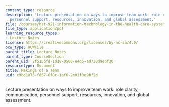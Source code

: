 ```yaml
---
content_type: resource
description: 'Lecture presentation on ways to improve team work: role clarity, communication,
  personnel support, resources, innovation, and global assessment.'
file: /courses/hst-921-information-technology-in-the-health-care-system-of-the-future-spring-2009/c9bd1873f8576f8c1ef62c01f0e9bf2d_MITHST_921S09_lec04_tu_tm.pdf
file_type: application/pdf
learning_resource_types:
- Lecture Notes
license: https://creativecommons.org/licenses/by-nc-sa/4.0/
ocw_type: OCWFile
parent_title: Lecture Notes
parent_type: CourseSection
parent_uid: 2f515bfd-1d28-0500-e4d5-ad730d9ebf30
resourcetype: Document
title: Makings of a Team
uid: c9bd1873-f857-6f8c-1ef6-2c01f0e9bf2d
---
```

Lecture presentation on ways to improve team work: role clarity, communication, personnel support, resources, innovation, and global assessment.